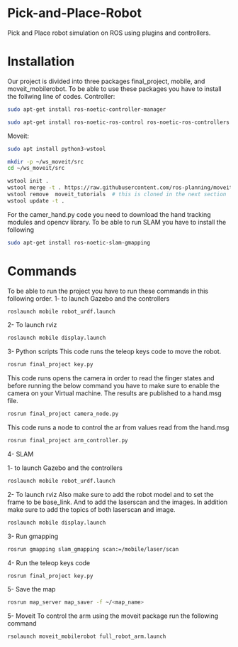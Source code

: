 # Pick-and-Place-Robot
Pick and Place robot simulation on ROS using plugins and controllers.

# Installation
Our project is divided into three packages final_project, mobile, and moveit_mobilerobot.
To be able to use these packages you have to install the follwing line of codes.
Controller:
```bash
sudo apt-get install ros-noetic-controller-manager
```
```bash
sudo apt-get install ros-noetic-ros-control ros-noetic-ros-controllers
```
Moveit:
```bash
sudo apt install python3-wstool
```
```bash
mkdir -p ~/ws_moveit/src
cd ~/ws_moveit/src

wstool init .
wstool merge -t . https://raw.githubusercontent.com/ros-planning/moveit/master/moveit.rosinstall
wstool remove  moveit_tutorials  # this is cloned in the next section
wstool update -t .
```
For the camer_hand.py code you need to download the hand tracking modules and opencv library.
To be able to run SLAM you have to install the following
```bash
sudo apt-get install ros-noetic-slam-gmapping
```

# Commands

To be able to run the project you have to run these commands in this following order.
1- to launch Gazebo and the controllers
```bash
roslaunch mobile robot_urdf.launch
```
2- To launch rviz
```bash
roslaunch mobile display.launch
```
3- Python scripts
This code runs the teleop keys code to move the robot.
```bash
rosrun final_project key.py
```
This code runs opens the camera in order to read the finger states and before running the below command you have to make sure to enable the camera on your Virtual machine. The results are published to a hand.msg file.
```bash
rosrun final_project camera_node.py
```
This code runs a node to control the ar from values read from the hand.msg
```bash
rosrun final_project arm_controller.py
```
4- SLAM

1- to launch Gazebo and the controllers
```bash
roslaunch mobile robot_urdf.launch
```
2- To launch rviz
Also make sure to add the robot model and to set the frame to be base_link. And to add the laserscan and the images. In addition make sure to add the topics of both laserscan and image. 
```bash
roslaunch mobile display.launch
```
3- Run gmapping 
```bash
rosrun gmapping slam_gmapping scan:=/mobile/laser/scan
```
4- Run the teleop keys code
```bash
rosrun final_project key.py
```
5- Save the map
```bash
rosrun map_server map_saver -f ~/<map_name>
```
5- Moveit
To control the arm using the moveit package run the following command
```bash
rsolaunch moveit_mobilerobot full_robot_arm.launch
```

